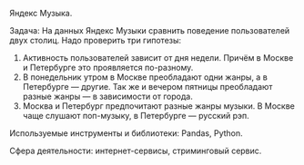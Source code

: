 Яндекс Музыка.

Задача:
На данных Яндекс Музыки сравнить поведение пользователей двух столиц.
Надо проверить три гипотезы:
1. Активность пользователей зависит от дня недели. Причём в Москве и Петербурге это проявляется по-разному.
2. В понедельник утром в Москве преобладают одни жанры, а в Петербурге — другие. Так же и вечером пятницы преобладают разные жанры — в зависимости от города. 
3. Москва и Петербург предпочитают разные жанры музыки. В Москве чаще слушают поп-музыку, в Петербурге — русский рэп.

Используемые инструменты и библиотеки:
Pandas, Python.

Сфера деятельности:
интернет-сервисы, стриминговый сервис.

